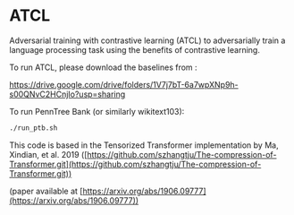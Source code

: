 # ATCL
Adversarial training with contrastive learning (ATCL) to adversarially train a language processing task using the benefits of contrastive learning.

To run ATCL, please download the baselines from : 

https://drive.google.com/drive/folders/1V7j7bT-6a7wpXNp9h-s00QNvC2HCnjIo?usp=sharing

To run PennTree Bank (or similarly wikitext103):

```sh
./run_ptb.sh
```

This code is based in the Tensorized Transformer implementation by Ma, Xindian, et al. 2019 ([https://github.com/szhangtju/The-compression-of-Transformer.git](https://github.com/szhangtju/The-compression-of-Transformer.git))

(paper available at [https://arxiv.org/abs/1906.09777](https://arxiv.org/abs/1906.09777))
